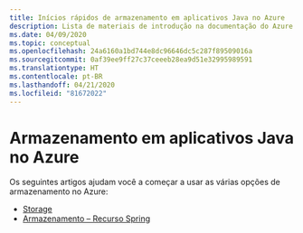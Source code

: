 ```yaml
---
title: Inícios rápidos de armazenamento em aplicativos Java no Azure
description: Lista de materiais de introdução na documentação do Azure para o armazenamento em aplicativos Java.
ms.date: 04/09/2020
ms.topic: conceptual
ms.openlocfilehash: 24a6160a1bd744e8dc96646dc5c287f89509016a
ms.sourcegitcommit: 0af39ee9ff27c37ceeeb28ea9d51e32995989591
ms.translationtype: HT
ms.contentlocale: pt-BR
ms.lasthandoff: 04/21/2020
ms.locfileid: "81672022"
---
```

# <a name="storage-for-java-apps-on-azure"></a>Armazenamento em aplicativos Java no Azure

Os seguintes artigos ajudam você a começar a usar as várias opções de armazenamento no Azure:

- [Storage](/azure/storage/blobs/storage-quickstart-blobs-java)
- [Armazenamento – Recurso Spring](/azure/developer/java/spring-framework/configure-spring-boot-starter-java-app-with-azure-storage)
